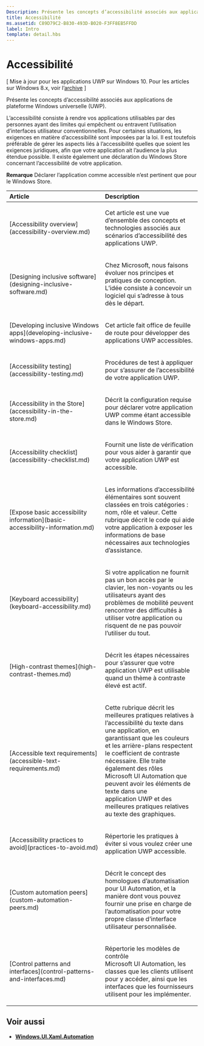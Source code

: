```yaml
---
Description: Présente les concepts d’accessibilité associés aux applications de plateforme Windows universelle (UWP).
title: Accessibilité
ms.assetid: C89D79C2-B830-493D-B020-F3FF8EB5FFDD
label: Intro
template: detail.hbs
---
```


Accessibilité
===============================================================  
\[ Mise à jour pour les applications UWP sur Windows 10. Pour les articles sur Windows 8.x, voir l’[archive](http://go.microsoft.com/fwlink/p/?linkid=619132) \]

Présente les concepts d’accessibilité associés aux applications de plateforme Windows universelle (UWP).

L’accessibilité consiste à rendre vos applications utilisables par des personnes ayant des limites qui empêchent ou entravent l’utilisation d’interfaces utilisateur conventionnelles. Pour certaines situations, les exigences en matière d’accessibilité sont imposées par la loi. Il est toutefois préférable de gérer les aspects liés à l’accessibilité quelles que soient les exigences juridiques, afin que votre application ait l’audience la plus étendue possible. Il existe également une déclaration du Windows Store concernant l’accessibilité de votre application.

**Remarque** Déclarer l’application comme accessible n’est pertinent que pour le Windows Store.

<table>
<colgroup>
<col width="50%" />
<col width="50%" />
</colgroup>
<thead>
<tr class="header">
<th align="left">Article</th>
<th align="left">Description</th>
</tr>
</thead>
<tbody>
<tr class="odd">
<td align="left">[Accessibility overview](accessibility-overview.md)</td>
<td align="left"><p>Cet article est une vue d’ensemble des concepts et technologies associés aux scénarios d’accessibilité des applications UWP.</p></td>
</tr>
<tr class="even">
<td align="left">[Designing inclusive software](designing-inclusive-software.md)</td>
<td align="left"><p>Chez Microsoft, nous faisons évoluer nos principes et pratiques de conception. L’idée consiste à concevoir un logiciel qui s’adresse à tous dès le départ.</p></td>
</tr>
<tr class="odd">
<td align="left">[Developing inclusive Windows apps](developing-inclusive-windows-apps.md)</td>
<td align="left"><p>Cet article fait office de feuille de route pour développer des applications UWP accessibles.</p></td>
</tr>
<tr class="even">
<td align="left">[Accessibility testing](accessibility-testing.md)</td>
<td align="left"><p>Procédures de test à appliquer pour s’assurer de l’accessibilité de votre application UWP.</p></td>
</tr>
<tr class="odd">
<td align="left">[Accessibility in the Store](accessibility-in-the-store.md)</td>
<td align="left"><p>Décrit la configuration requise pour déclarer votre application UWP comme étant accessible dans le Windows Store.</p></td>
</tr>
<tr class="even">
<td align="left">[Accessibility checklist](accessibility-checklist.md)</td>
<td align="left"><p>Fournit une liste de vérification pour vous aider à garantir que votre application UWP est accessible.</p></td>
</tr>
<tr class="odd">
<td align="left">[Expose basic accessibility information](basic-accessibility-information.md)</td>
<td align="left"><p>Les informations d’accessibilité élémentaires sont souvent classées en trois catégories : nom, rôle et valeur. Cette rubrique décrit le code qui aide votre application à exposer les informations de base nécessaires aux technologies d’assistance.</p></td>
</tr>
<tr class="even">
<td align="left">[Keyboard accessibility](keyboard-accessibility.md)</td>
<td align="left"><p>Si votre application ne fournit pas un bon accès par le clavier, les non-voyants ou les utilisateurs ayant des problèmes de mobilité peuvent rencontrer des difficultés à utiliser votre application ou risquent de ne pas pouvoir l’utiliser du tout.</p></td>
</tr>
<tr class="odd">
<td align="left">[High-contrast themes](high-contrast-themes.md)</td>
<td align="left"><p>Décrit les étapes nécessaires pour s’assurer que votre application UWP est utilisable quand un thème à contraste élevé est actif.</p></td>
</tr>
<tr class="even">
<td align="left">[Accessible text requirements](accessible-text-requirements.md)</td>
<td align="left"><p>Cette rubrique décrit les meilleures pratiques relatives à l’accessibilité du texte dans une application, en garantissant que les couleurs et les arrière-plans respectent le coefficient de contraste nécessaire. Elle traite également des rôles Microsoft UI Automation que peuvent avoir les éléments de texte dans une application UWP et des meilleures pratiques relatives au texte des graphiques.</p></td>
</tr>
<tr class="odd">
<td align="left">[Accessibility practices to avoid](practices-to-avoid.md)</td>
<td align="left"><p>Répertorie les pratiques à éviter si vous voulez créer une application UWP accessible.</p></td>
</tr>
<tr class="even">
<td align="left">[Custom automation peers](custom-automation-peers.md)</td>
<td align="left"><p>Décrit le concept des homologues d’automatisation pour UI Automation, et la manière dont vous pouvez fournir une prise en charge de l’automatisation pour votre propre classe d’interface utilisateur personnalisée.</p></td>
</tr>
<tr class="odd">
<td align="left">[Control patterns and interfaces](control-patterns-and-interfaces.md)</td>
<td align="left"><p>Répertorie les modèles de contrôle Microsoft UI Automation, les classes que les clients utilisent pour y accéder, ainsi que les interfaces que les fournisseurs utilisent pour les implémenter.</p></td>
</tr>
</tbody>
</table>

## Voir aussi  
* [**Windows.UI.Xaml.Automation**](https://msdn.microsoft.com/library/windows/apps/BR209179)
 

 


<!--HONumber=Mar16_HO3-->


